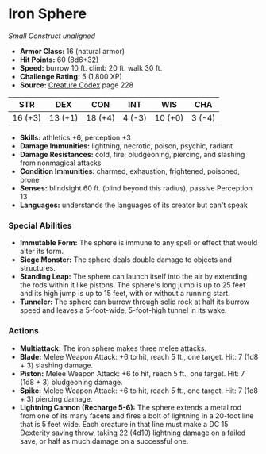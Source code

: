 # Iron Sphere

*Small* *Construct* *unaligned*

- **Armor Class:** 16 (natural armor)
- **Hit Points:** 60 (8d6+32)
- **Speed:** burrow 10 ft. climb 20 ft. walk 30 ft.
- **Challenge Rating:** 5 (1,800 XP)
- **Source:** [Creature Codex](https://koboldpress.com/kpstore/product/creature-codex-for-5th-edition-dnd) page 228

| STR | DEX | CON | INT | WIS | CHA |
| --- | --- | --- | --- | --- | --- |
| 16 (+3) | 13 (+1) | 18 (+4) | 4 (-3) | 10 (+0) | 3 (-4) |

- **Skills:** athletics +6, perception +3
- **Damage Immunities:** lightning, necrotic, poison, psychic, radiant
- **Damage Resistances:** cold, fire; bludgeoning, piercing, and slashing from nonmagical attacks
- **Condition Immunities:** charmed, exhaustion, frightened, poisoned, prone
- **Senses:** blindsight 60 ft. (blind beyond this radius), passive Perception 13
- **Languages:** understands the languages of its creator but can't speak
### Special Abilities
- **Immutable Form:** The sphere is immune to any spell or effect that would alter its form.
- **Siege Monster:** The sphere deals double damage to objects and structures.
- **Standing Leap:** The sphere can launch itself into the air by extending the rods within it like pistons. The sphere's long jump is up to 25 feet and its high jump is up to 15 feet, with or without a running start.
- **Tunneler:** The sphere can burrow through solid rock at half its burrow speed and leaves a 5-foot-wide, 5-foot-high tunnel in its wake.
### Actions
- **Multiattack:** The iron sphere makes three melee attacks.
- **Blade:** Melee Weapon Attack: +6 to hit, reach 5 ft., one target. Hit: 7 (1d8 + 3) slashing damage.
- **Piston:** Melee Weapon Attack: +6 to hit, reach 5 ft., one target. Hit: 7 (1d8 + 3) bludgeoning damage.
- **Spike:** Melee Weapon Attack: +6 to hit, reach 5 ft., one target. Hit: 7 (1d8 + 3) piercing damage.
- **Lightning Cannon (Recharge 5-6):** The sphere extends a metal rod from one of its many facets and fires a bolt of lightning in a 20-foot line that is 5 feet wide. Each creature in that line must make a DC 15 Dexterity saving throw, taking 22 (4d10) lightning damage on a failed save, or half as much damage on a successful one.


